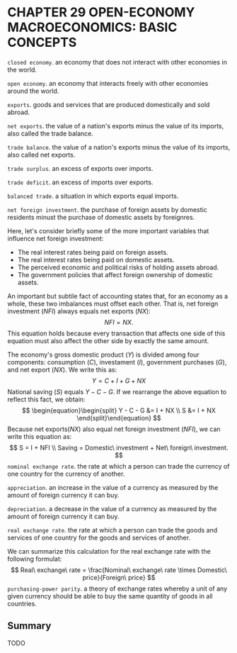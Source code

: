 # CHAPTER 29 OPEN-ECONOMY MACROECONOMICS: BASIC CONCEPTS



`closed economy`. an economy that does not interact with other economies in the world.

`open economy`. an economy that interacts freely with other economies around the world.

`exports`. goods and services that are produced domestically and sold abroad.

`net exports`. the value of a nation's exports minus the value of its imports, also called the trade balance.

`trade balance`. the value of a nation's exports minus the value of its imports, also called net exports.

`trade surplus`. an excess of exports over imports.

`trade deficit`. an excess of imports over exports.

`balanced trade`. a situation in which exports equal imports.

`net foreign investment`. the purchase of foreign assets by domestic residents minust the purchase of domestic assets by foreignres.

Here, let's consider briefly some of the more important variables that influence net foreign investment:

- The real interest rates being paid on foreign assets.
- The real interest rates being paid on domestic assets.
- The perceived economic and political risks of holding assets abroad.
- The government policies that affect foreign ownership of domestic assets.

An important but subtile fact of accounting states that, for an economy as a whole, these two imbalances must offset each other. That is, net foreign investment $(NFI)$ always equals net exports $(NX)$:
$$
NFI = NX.
$$
This equation holds because every transaction that affects one side of this equation must also affect the other side by exactly the same amount.

The economy's gross domestic product $(Y)$ is divided among four components: consumption $(C)$, investament $(I)$, government purchases $(G)$, and net export $(NX)$. We write this as:
$$
Y = C + I + G + NX
$$
National saving $(S)$ equals $Y - C - G$. If we rearrange the above equation to reflect this fact, we obtain:
$$
\begin{equation}\begin{split}
Y - C - G &= I + NX \\
S &= I + NX 
\end{split}\end{equation}
$$
Because net exports$(NX)$ also equal net foreign investment $(NFI)$, we can write this equation as:
$$
S = I + NFI \\
Saving = Domestic\ investment + Net\ foreign\ investment.
$$
`nominal exchange rate`. the rate at which a person can trade the currency of one country for the currency of another.

`appreciation`. an increase in the value of a currency as measured by the amount of foreign currency it can buy.

`depreciation`. a decrease in the value of a currency as measured by the amount of foreign currency it can buy.

`real exchange rate`. the rate at which a person can trade the goods and services of one country for the goods and services of another.

We can summarize this calculation for the real exchange rate with the following formulat:
$$
Real\ exchange\ rate = \frac{Nominal\ exchange\ rate \times Domestic\ price}{Foreign\ price}
$$
`purchasing-power parity`. a theory of exchange rates whereby a unit of any given currency should be able to buy the same quantity of goods in all countries.



## Summary

TODO
